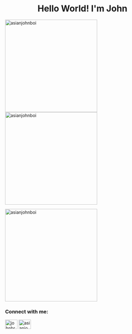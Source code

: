 <h1 align="center">Hello World! I'm John</h1>

<p><img align="left" src="https://github-readme-stats.vercel.app/api/top-langs?username=asianjohnboi&show_icons=true&locale=en&layout=compact&theme=vue-dark" alt="asianjohnboi" width="300" /></p>

<p>&nbsp;<img align="center" src="https://github-readme-stats.vercel.app/api?username=asianjohnboi&layout=compact&show_icons=true&locale=en&include_all_commits=true&theme=vue-dark" alt="asianjohnboi" width="300"/></p>

<p><img align="center" src="https://github-readme-streak-stats.herokuapp.com/?user=asianjohnboi&theme=vue-dark&count_private=true&layout=compact" alt="asianjohnboi" width="300"/></p>

<h3 align="left">Connect with me:</h3>
<p align="left">
<a href="https://linkedin.com/in/johnbrsantias" target="blank"><img align="center" src="https://raw.githubusercontent.com/rahuldkjain/github-profile-readme-generator/master/src/images/icons/Social/linked-in-alt.svg" alt="johnbrsantias" height="30" width="40" /></a>
<a href="https://www.hackerrank.com/asianjohnboi" target="blank"><img align="center" src="https://raw.githubusercontent.com/rahuldkjain/github-profile-readme-generator/master/src/images/icons/Social/hackerrank.svg" alt="asianjohnboi" height="30" width="40" /></a>
</p>
